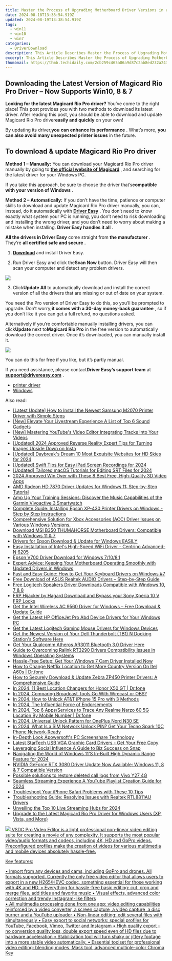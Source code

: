 ```yaml
---
title: Master the Process of Upgrading Motherboard Driver Versions in a Window Environment
date: 2024-08-18T13:38:54.919Z
updated: 2024-08-19T13:38:54.919Z
tags:
  - win11
  - win10
  - win7
categories:
  - DriverDownload
description: This Article Describes Master the Process of Upgrading Motherboard Driver Versions in a Window Environment
excerpt: This Article Describes Master the Process of Upgrading Motherboard Driver Versions in a Window Environment
thumbnail: https://thmb.techidaily.com/2cb259c465a86a9d87c2ab8ed232a243225880491ec4b7484688140a5b3e77f5.jpg
---
```


## Downloading the Latest Version of Magicard Rio Pro Driver – Now Supports Win10, 8 & 7

**Looking for the latest Magicard Rio Pro driver?** You’ve come to the right place! This post provides you with two methods to download its latest driver. After reading this post, you should be able to download and update Magicard Rio Pro driver**easily and quickly** on your own!

 By updating its driver,**you** **can** **enhance its performance** . What’s more, **you can also avoid many unexpected printer issues** in the future.

## To download & update Magicard Rio Pro driver

**Method 1 – Manually:**  You can download your Magicard Rio Pro driver manually by going to **[the official website of Magicard](https://support.magicard.com/)**  , and searching for the latest driver for your Windows PC.

 If you take this approach, be sure to choose the driver that’s**compatible with** **your version of Windows** .

**Method 2 – Automatically:** If you don’t have the time, patience or computer skills to download and update Magicard Rio Pro driver manually, you can, instead, do it automatically with **[Driver Easy](https://tools.techidaily.com/drivereasy/download/)**  . You don’t need to know exactly what system your PC is running, you don’t need to risk downloading and installing the wrong driver, and you don’t need to worry about making a mistake when installing. **Driver Easy handles it all** .

**All the drivers in Driver Easy** come straight from **the manufacturer** . They‘re **all certified safe and secure** .  

 1) **[Download](https://tools.techidaily.com/drivereasy/download/)**  and install Driver Easy.

 2) Run Driver Easy and click the**Scan Now** button. Driver Easy will then scan your computer and detect any problem drivers.

![](https://images.drivereasy.com/wp-content/uploads/2019/05/image-1115.png)

 3) Click**Update All** to automatically download and install the correct version of all the drivers that are missing or out of date on your system.

 You need the Pro version of Driver Easy to do this, so you’ll be prompted to upgrade. Don’t worry;**it comes with a 30-day money-back guarantee** , so if you don’t like it you can get a full refund, no questions asked.

 Alternatively if you’re comfortable manually installing drivers, you can click**Update** next to**Magicard Rio Pro** in the free version to automatically download the correct driver. Once it’s downloaded, you can manually install it.

![](https://images.drivereasy.com/wp-content/uploads/2019/05/image-1116.png)

 You can do this for free if you like, but it’s partly manual.  

 If you need assistance, please contact**Driver Easy’s support team** at [**support@drivereasy.com**](https://tools.techidaily.com/drivereasy/download/) .

* [printer driver](https://tools.techidaily.com/drivereasy/download/)
* [Windows](https://tools.techidaily.com/drivereasy/download/)

<ins class="adsbygoogle"
     style="display:block"
     data-ad-format="autorelaxed"
     data-ad-client="ca-pub-7571918770474297"
     data-ad-slot="1223367746"></ins>



<ins class="adsbygoogle"
     style="display:block"
     data-ad-client="ca-pub-7571918770474297"
     data-ad-slot="8358498916"
     data-ad-format="auto"
     data-full-width-responsive="true"></ins>

<span class="atpl-alsoreadstyle">Also read:</span>
<div><ul>
<li><a href="https://win-amazing.techidaily.com/latest-update-how-to-install-the-newest-samsung-m2070-printer-driver-with-simple-steps/"><u>[Latest Update] How to Install the Newest Samsung M2070 Printer Driver with Simple Steps</u></a></li>
<li><a href="https://fox-direct.techidaily.com/new-elevate-your-livestream-experience-a-list-of-top-6-sound-gadgets/"><u>[New] Elevate Your Livestream Experience  A List of Top 6 Sound Gadgets</u></a></li>
<li><a href="https://facebook-video-share.techidaily.com/new-mastering-youtubes-video-editor-integrating-tracks-into-your-videos/"><u>[New] Mastering YouTube's Video Editor  Integrating Tracks Into Your Videos</u></a></li>
<li><a href="https://instagram-video-files.techidaily.com/updated-2024-approved-reverse-reality-expert-tips-for-turning-images-upside-down-on-insta/"><u>[Updated] 2024 Approved  Reverse Reality  Expert Tips for Turning Images Upside Down on Insta</u></a></li>
<li><a href="https://fox-hovers.techidaily.com/updated-daybreaks-dream-10-most-exquisite-websites-for-hd-skies-for-2024/"><u>[Updated] Daybreak's Dream  10 Most Exquisite Websites for HD Skies for 2024</u></a></li>
<li><a href="https://visual-screen-recording.techidaily.com/updated-swift-tips-for-easy-ipad-screen-recordings-for-2024/"><u>[Updated] Swift Tips for Easy iPad Screen Recordings for 2024</u></a></li>
<li><a href="https://fox-cloud.techidaily.com/updated-tailored-macos-tutorials-for-editing-srt-files-for-2024/"><u>[Updated] Tailored macOS Tutorials for Editing SRT Files for 2024</u></a></li>
<li><a href="https://fox-links.techidaily.com/2024-approved-win-over-with-these-8-best-free-high-quality-3d-video-apps/"><u>2024 Approved  Win Over with These 8 Best Free, High-Quality 3D Video Apps</u></a></li>
<li><a href="https://win-amazing.techidaily.com/amd-radeon-hd-7870-driver-updates-for-windows-11-step-by-step-tutorial/"><u>AMD Radeon HD 7870 Driver Updates for Windows 11: Step-by-Step Tutorial</u></a></li>
<li><a href="https://buynow-reviews.techidaily.com/amp-up-your-training-sessions-discover-the-music-capabilities-of-the-garmin-vivoactive-3-smartwatch/"><u>Amp Up Your Training Sessions: Discover the Music Capabilities of the Garmin Vivoactive 3 Smartwatch</u></a></li>
<li><a href="https://win-amazing.techidaily.com/complete-guide-installing-epson-xp-430-printer-drivers-on-windows-step-by-step-instructions/"><u>Complete Guide: Installing Epson XP-430 Printer Drivers on Windows - Step by Step Instructions</u></a></li>
<li><a href="https://win-amazing.techidaily.com/comprehensive-solution-for-xbox-accessories-acc-driver-issues-on-various-windows-versions/"><u>Comprehensive Solution for Xbox Accessories (ACC) Driver Issues on Various Windows Versions.</u></a></li>
<li><a href="https://win-amazing.techidaily.com/download-msi-b350-thumahorse-motherboard-drivers-compatible-with-windows-11-and-7/"><u>Download MSI B350 THUMAHORSE Motherboard Drivers: Compatible with Windows 11 & 7</u></a></li>
<li><a href="https://win-amazing.techidaily.com/1722970897350-drivers-for-epson-download-and-update-for-windows-easily/"><u>Drivers for Epson Download & Update for Windows EASILY</u></a></li>
<li><a href="https://win-amazing.techidaily.com/easy-installation-of-intels-high-speed-wifi-driver-centrino-advanced-n-6205/"><u>Easy Installation of Intel's High-Speed WiFi Driver - Centrino Advanced-N 6205</u></a></li>
<li><a href="https://win-amazing.techidaily.com/epson-v700-driver-download-for-windows-71081/"><u>Epson V700 Driver Download for Windows 7/10/8.1</u></a></li>
<li><a href="https://win-amazing.techidaily.com/expert-advice-keeping-your-motherboard-operating-smoothly-with-updated-drivers-in-windows/"><u>Expert Advice: Keeping Your Motherboard Operating Smoothly with Updated Drivers in Windows</u></a></li>
<li><a href="https://win-amazing.techidaily.com/fast-and-easy-guide-how-to-get-your-keyboard-drivers-on-windows-7/"><u>Fast and Easy Guide: How to Get Your Keyboard Drivers on Windows #7</u></a></li>
<li><a href="https://win-amazing.techidaily.com/free-download-of-asus-realtek-audio-drivers-step-by-step-guide/"><u>Free Download of ASUS Realtek AUDIO Drivers – Step-by-Step Guide</u></a></li>
<li><a href="https://win-amazing.techidaily.com/free-logitech-speakers-driver-downloads-compatible-with-windows-10-7-and-8/"><u>Free Logitech Speakers Driver Downloads Compatible with Windows 10, 7 & 8</u></a></li>
<li><a href="https://android-frp.techidaily.com/frp-hijacker-by-hagard-download-and-bypass-your-sony-xperia-10-v-frp-locks-by-drfone-android/"><u>FRP Hijacker by Hagard Download and Bypass your Sony Xperia 10 V FRP Locks</u></a></li>
<li><a href="https://win-amazing.techidaily.com/get-the-intel-wireless-ac-9560-driver-for-windows-free-download-and-update-guide/"><u>Get the Intel Wireless AC 9560 Driver for Windows – Free Download & Update Guide</u></a></li>
<li><a href="https://win-amazing.techidaily.com/get-the-latest-hp-officejet-pro-abd-device-drivers-for-your-windows-pc/"><u>Get the Latest HP OfficeJet Pro Abd Device Drivers for Your Windows PC</u></a></li>
<li><a href="https://win-amazing.techidaily.com/get-the-latest-logitech-gaming-mouse-drivers-for-windows-devices/"><u>Get the Latest Logitech Gaming Mouse Drivers for Windows Devices</u></a></li>
<li><a href="https://win-amazing.techidaily.com/1722978121042-get-the-newest-version-of-your-dell-thunderbolt-tb1-n-docking-stations-software-here/"><u>Get the Newest Version of Your Dell Thunderbolt (TB1) N Docking Station's Software Here</u></a></li>
<li><a href="https://win-amazing.techidaily.com/1722961374205-get-your-qualcomm-atheros-ar3011-bluetooth-30-driver-here/"><u>Get Your Qualcomm Atheros AR3011 Bluetooth 3.0 Driver Here</u></a></li>
<li><a href="https://win-amazing.techidaily.com/guide-to-overcoming-ralink-rt3290-drivers-compatibility-issues-in-windows-operating-systems/"><u>Guide to Overcoming Ralink RT3290 Drivers Compatibility Issues in Windows Operating Systems</u></a></li>
<li><a href="https://win-amazing.techidaily.com/hassle-free-setup-get-your-windows-7-cam-driver-installed-now/"><u>Hassle-Free Setup: Get Your Windows 7 Cam Driver Installed Now</u></a></li>
<li><a href="https://fake-location.techidaily.com/how-to-change-netflix-location-to-get-more-country-version-on-itel-a60s-drfone-by-drfone-virtual-android/"><u>How to Change Netflix Location to Get More Country Version On Itel A60s | Dr.fone</u></a></li>
<li><a href="https://win-amazing.techidaily.com/how-to-securely-download-and-update-zebra-zp450-printer-drivers-a-comprehensive-guide/"><u>How to Securely Download & Update Zebra ZP450 Printer Drivers: A Comprehensive Guide</u></a></li>
<li><a href="https://fix-guide.techidaily.com/in-2024-11-best-location-changers-for-honor-x50-gt-drfone-by-drfone-virtual-android/"><u>In 2024, 11 Best Location Changers for Honor X50 GT | Dr.fone</u></a></li>
<li><a href="https://extra-information.techidaily.com/in-2024-comparing-broadcast-tools-go-with-wirecast-or-obs/"><u>In 2024, Comparing Broadcast Tools  Go With Wirecast or OBS?</u></a></li>
<li><a href="https://sim-unlock.techidaily.com/in-2024-how-to-unlock-atandt-iphone-15-pro-with-3-methods-by-drfone-ios/"><u>In 2024, How to Unlock AT&T iPhone 15 Pro with 3 Methods</u></a></li>
<li><a href="https://some-approaches.techidaily.com/in-2024-the-influential-force-of-endorsements/"><u>In 2024, The Influential Force of Endorsements</u></a></li>
<li><a href="https://android-location-track.techidaily.com/in-2024-top-6-appsservices-to-trace-any-realme-narzo-60-5g-location-by-mobile-number-drfone-by-drfone-virtual-android/"><u>In 2024, Top 6 Apps/Services to Trace Any Realme Narzo 60 5G Location By Mobile Number | Dr.fone</u></a></li>
<li><a href="https://easy-unlock-android.techidaily.com/in-2024-universal-unlock-pattern-for-oneplus-nord-n30-se-by-drfone-android/"><u>In 2024, Universal Unlock Pattern for OnePlus Nord N30 SE</u></a></li>
<li><a href="https://sim-unlock.techidaily.com/in-2024-what-is-a-sim-network-unlock-pin-get-your-tecno-spark-10c-phone-network-ready-by-drfone-android/"><u>In 2024, What Is a SIM Network Unlock PIN? Get Your Tecno Spark 10C Phone Network-Ready</u></a></li>
<li><a href="https://digital-screen-recording.techidaily.com/in-depth-look-apowersofts-pc-screenshare-technology/"><u>In-Depth Look  Apowersoft's PC Screenshare Technology</u></a></li>
<li><a href="https://win-amazing.techidaily.com/1722960585535-latest-startech-usb-vga-graphic-card-drivers-get-your-free-copy/"><u>Latest StarTech USB VGA Graphic Card Drivers - Get Your Free Copy</u></a></li>
<li><a href="https://tiktok-video-files.techidaily.com/leveraging-social-influence-a-guide-to-biz-success-on-snap/"><u>Leveraging Social Influence  A Guide to Biz Success on Snap</u></a></li>
<li><a href="https://extra-guidance.techidaily.com/navigating-the-world-of-windows-11s-in-built-high-dynamic-range-feature-for-2024/"><u>Navigating the World of Windows 11'S In-Built High Dynamic Range Feature for 2024</u></a></li>
<li><a href="https://win-amazing.techidaily.com/nvidia-geforce-rtx-3080-driver-update-now-available-windows-11-8-and-7-compatible-version/"><u>NVIDIA GeForce RTX 3080 Driver Update Now Available: Windows 11, 8 & 7 Compatible Version</u></a></li>
<li><a href="https://review-topics.techidaily.com/possible-solutions-to-restore-deleted-call-logs-from-vivo-y27-4g-by-fonelab-android-recover-call-logs/"><u>Possible solutions to restore deleted call logs from Vivo Y27 4G</u></a></li>
<li><a href="https://facebook-video-share.techidaily.com/seamless-streaming-experience-a-youtube-playlist-creation-guide-for-2024/"><u>Seamless Streaming Experience  A YouTube Playlist Creation Guide for 2024</u></a></li>
<li><a href="https://fox-that.techidaily.com/troubleshoot-your-iphone-safari-problems-with-these-10-tips/"><u>Troubleshoot Your iPhone Safari Problems with These 10 Tips</u></a></li>
<li><a href="https://win-amazing.techidaily.com/troubleshooting-guide-resolving-issues-with-realtek-rtl8811au-drivers/"><u>Troubleshooting Guide: Resolving Issues with Realtek RTL8811AU Drivers</u></a></li>
<li><a href="https://some-skills.techidaily.com/unveiling-the-top-10-live-streaming-hubs-for-2024/"><u>Unveiling the Top 10 Live Streaming Hubs for 2024</u></a></li>
<li><a href="https://win-amazing.techidaily.com/upgrade-to-the-latest-magicard-rio-pro-driver-for-windows-users-xp-vista-and-more/"><u>Upgrade to the Latest Magicard Rio Pro Driver for Windows Users (XP, Vista, and More)</u></a></li>
</ul></div>

<!-- affiliate ads begin -->
<a href="https://secure.2checkout.com/order/checkout.php?PRODS=4693127&QTY=1&AFFILIATE=108875&CART=1"><img src="https://www.videosoftdev.com/images/video_editor/screenshots/1.jpg" border="0">
VSDC Pro Video Editor is a light professional non-linear video editing suite for creating a movie of any complexity. It supports the most popular video/audio formats and codecs, including 4K, HD and GoPro videos. Preconfigured profiles make the creation of videos for various multimedia and mobile devices absolutely hassle-free.

Key features:

•	Import from any devices and cams, including GoPro and drones. All formats supported. Сurrently the only free video editor that allows users to export in a new H265/HEVC codec, something essential for those working with 4K and HD.
•	Everything for hassle-free basic editing: cut, crop and merge files, add titles and favorite music
•	Visual effects, advanced color correction and trendy Instagram-like filters   
•	All multimedia processing done from one app: video editing capabilities reinforced by  a video converter, a screen capture, a video capture, a disc burner and a YouTube uploader
•	Non-linear editing: edit several files with simultaneously 
•	Easy export to social networks: special profiles for YouTube, Facebook, Vimeo, Twitter and Instagram
•	High quality export – no conversion quality loss, double export speed even of HD files due to hardware acceleration
•	Stabilization tool will turn shaky or jittery footage into a more stable video automatically. 
•	Essential toolset for professional video editing: blending modes, Mask tool, advanced multiple-color Chroma Key  
</a>
<!-- affiliate ads end -->